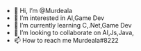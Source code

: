 - 👋 Hi, I’m @Murdeala
- 👀 I’m interested in AI,Game Dev
- 🌱 I’m currently learning C,.Net,Game Dev
- 💞️ I’m looking to collaborate on AI,Js,Java,
- 📫 How to reach me Murdeala#8222

<!---
Murdeala/Murdeala is a ✨ special ✨ repository because its `README.md` (this file) appears on your GitHub profile.
You can click the Preview link to take a look at your changes.
--->
